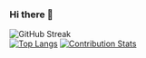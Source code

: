 ### Hi there 👋

![GitHub Streak](https://github-readme-streak-stats.herokuapp.com/?user=chunkeat99) <br>
[![Top Langs](https://github-readme-stats.vercel.app/api/top-langs/?username=chunkeat99&layout=compact)](https://github.com/chunkeat99/github-readme-stats)
[![Contribution Stats](https://github-contribution-stats.vercel.app/api/?username=chunkeat99)](https://github.com/chunkeat99/github-contribution-stats/)


<!--
**chunkeat99/chunkeat99** is a ✨ _special_ ✨ repository because its `README.md` (this file) appears on your GitHub profile.

Here are some ideas to get you started:

- 🔭 I’m currently working on ...
- 🌱 I’m currently learning ...
- 👯 I’m looking to collaborate on ...
- 🤔 I’m looking for help with ...
- 💬 Ask me about ...
- 📫 How to reach me: ...
- 😄 Pronouns: ...
- ⚡ Fun fact: ...
-->
